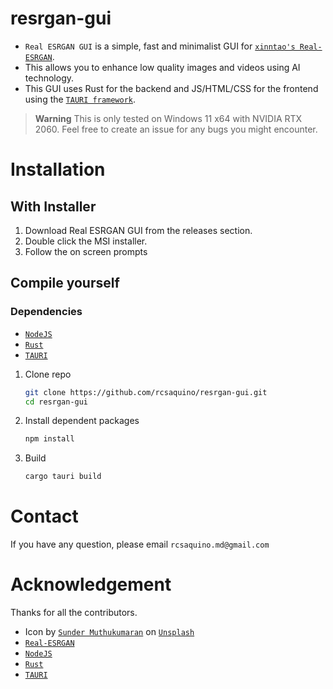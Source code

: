 # resrgan-gui

- `Real ESRGAN GUI` is a simple, fast and minimalist GUI for [`xinntao's Real-ESRGAN`](https://github.com/xinntao/Real-ESRGAN).
- This allows you to enhance low quality images and videos using AI technology.
- This GUI uses Rust for the backend and JS/HTML/CSS for the frontend using the [`TAURI framework`](https://github.com/tauri-apps/tauri).

> **Warning**
> This is only tested on Windows 11 x64 with NVIDIA RTX 2060.
> Feel free to create an issue for any bugs you might encounter.

# Installation

## With Installer

1. Download Real ESRGAN GUI from the releases section.
2. Double click the MSI installer.
3. Follow the on screen prompts

## Compile yourself

### Dependencies

- [`NodeJS`](https://nodejs.org/en/)
- [`Rust`](https://www.rust-lang.org/)
- [`TAURI`](https://tauri.app/)

1. Clone repo

   ```bash
   git clone https://github.com/rcsaquino/resrgan-gui.git
   cd resrgan-gui
   ```

2. Install dependent packages

   ```bash
   npm install
   ```

3. Build

   ```bash
   cargo tauri build
   ```

# Contact

If you have any question, please email `rcsaquino.md@gmail.com`

# Acknowledgement

Thanks for all the contributors.

- Icon by [`Sunder Muthukumaran`](https://unsplash.com/@sunder_2k25?utm_source=unsplash&utm_medium=referral&utm_content=creditCopyText) on [`Unsplash`](https://unsplash.com/s/photos/icon?utm_source=unsplash&utm_medium=referral&utm_content=creditCopyText)
- [`Real-ESRGAN`](https://github.com/xinntao/Real-ESRGAN)
- [`NodeJS`](https://nodejs.org/en/)
- [`Rust`](https://www.rust-lang.org/)
- [`TAURI`](https://tauri.app/)
